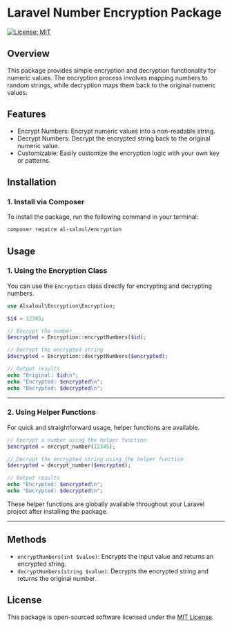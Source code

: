 
# Laravel Number Encryption Package

[![License: MIT](https://img.shields.io/badge/License-MIT-blue.svg)](https://opensource.org/licenses/MIT)

## Overview
This package provides simple encryption and decryption functionality for numeric values. The encryption process involves mapping numbers to random strings, while decryption maps them back to the original numeric values.

## Features
- Encrypt Numbers: Encrypt numeric values into a non-readable string.
- Decrypt Numbers: Decrypt the encrypted string back to the original numeric value.
- Customizable: Easily customize the encryption logic with your own key or patterns.

## Installation

### 1. **Install via Composer**

To install the package, run the following command in your terminal:

```bash
composer require al-saloul/encryption
```

## Usage

### **1. Using the Encryption Class**

You can use the `Encryption` class directly for encrypting and decrypting numbers.

```php
use Alsaloul\Encryption\Encryption;

$id = 12345;

// Encrypt the number
$encrypted = Encryption::encryptNumbers($id);

// Decrypt the encrypted string
$decrypted = Encryption::decryptNumbers($encrypted);

// Output results
echo "Original: $id\n";
echo "Encrypted: $encrypted\n";
echo "Decrypted: $decrypted\n";
```

---

### **2. Using Helper Functions**

For quick and straightforward usage, helper functions are available.

```php
// Encrypt a number using the helper function
$encrypted = encrypt_number(12345);

// Decrypt the encrypted string using the helper function
$decrypted = decrypt_number($encrypted);

// Output results
echo "Encrypted: $encrypted\n";
echo "Decrypted: $decrypted\n";
```

These helper functions are globally available throughout your Laravel project after installing the package.

---
## Methods

- `encryptNumbers(int $value)`: Encrypts the input value and returns an encrypted string.
- `decryptNumbers(string $value)`: Decrypts the encrypted string and returns the original number.

## License

This package is open-sourced software licensed under the [MIT License](LICENSE).
